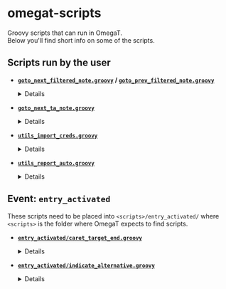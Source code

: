 # omegat-scripts
Groovy scripts that can run in OmegaT.  
Below you'll find short info on some of the scripts.

## Scripts run by the user

* **[`goto_next_filtered_note.groovy`](goto_next_filtered_note.groovy) / [`goto_prev_filtered_note.groovy`](goto_prev_filtered_note.groovy)**
  <details>
    The scripts will activate the next/previous segment where the note contains text either defined in the file <code>&lt;project_folder&gt;/filtered_note.txt</code>, or, if the file is not found, in the scripts themselves (currently <code>XYZZZ</code>).
  </details>

* **[`goto_next_ta_note.groovy`](goto_next_ta_note.groovy)**
  <details>
    The script will activate the next segment which has a match in the first TMX file found in <code>&lt;project_folder&gt;/notes</code>. Works even without the plugin that shows T&A notes.
  </details>

* **[`utils_import_creds.groovy`](utils_import_creds.groovy)**
  <details>
    This scripts adds credentials data from a plain text file to <code>credential.properties</code> in OmegaT config folder. The user selects the file via a file chooser dialog. Once the selected file is imported, its extension changes to <code>.done</code> and such processed file cannot be used again.
    
    The script also checks if the selected file is a binary file, and if it actually contains the expected credentials data. In case a wrong file is selected, the file chooser dialog appears again.  
    To simplify the check for the above conditions, selecting only one file at a time is possible.
  </details>

* **[`utils_report_auto.groovy`](utils_report_auto.groovy)**
  <details>
    Reports how many segments are populated from <code>tm/auto</code> and <code>tm/enforce</code>. Data is output to the console, can be automatically copied as tab separated values to the clipboard, and exported to a tsv file inside the current project. 
  </details>

## Event: `entry_activated`

These scripts need to be placed into `<scripts>/entry_activated/` where `<scripts>` is the folder where OmegaT expects to find scripts.

* **[`entry_activated/caret_target_end.groovy`](entry_activated/caret_target_end.groovy)**
  <details>
    With this script, text caret is placed at the end of the target text automatically as soon as a new segment is activated. Caret jumps back at the end on save.
  </details>

* **[`entry_activated/indicate_alternative.groovy`](entry_activated/indicate_alternative.groovy)**
  <details>
    With this script, any time a segment containing alternative translation is activated, a box saying "Alternative translation" is shown for a short time right above the segment.
  </details>

  
